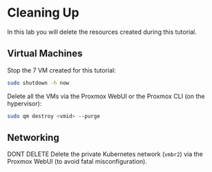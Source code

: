 # Cleaning Up

In this lab you will delete the resources created during this tutorial.

## Virtual Machines

Stop the 7 VM created for this tutorial:

```bash
sudo shutdown -h now
```

Delete all the VMs via the Proxmox WebUI or the Proxmox CLI (on the hypervisor):

```bash
sudo qm destroy <vmid> --purge
```

## Networking

DONT DELETE
Delete the private Kubernetes network (`vmbr2`) via the Proxmox WebUI (to avoid fatal misconfiguration).

